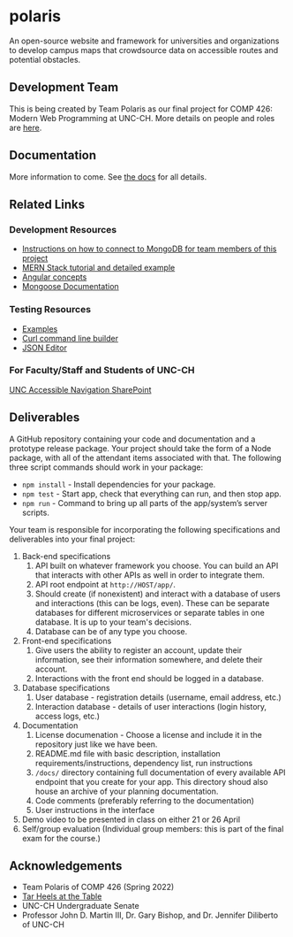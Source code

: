 # polaris

An open-source website and framework for universities and organizations to develop campus maps that crowdsource data on accessible routes and potential obstacles.

## Development Team
This is being created by Team Polaris as our final project for COMP 426: Modern Web Programming at UNC-CH.
More details on people and roles are [here](https://github.com/comp426-2022-spring/a99-polaris/blob/main/docs/team.md).

## Documentation
More information to come.
See [the docs](https://github.com/comp426-2022-spring/a99-polaris/tree/main/docs) for all details.

## Related Links

### Development Resources
- [Instructions on how to connect to MongoDB for team members of this project](https://github.com/comp426-2022-spring/a99-polaris/blob/main/api/README.md#how-to-connect-locally-to-mongodb)
- [MERN Stack tutorial and detailed example](https://www.positronx.io/build-angular-crud-application-with-nodejs-and-express-rest-api/)
- [Angular concepts](https://angular.io/guide/architecture)
- [Mongoose Documentation](https://mongoosejs.com/)

### Testing Resources
- [Examples](https://github.com/comp426-2022-spring/a99-polaris/blob/main/docs/planning/api-tests.txt)
- [Curl command line builder](https://tools.w3cub.com/curl-builder)
- [JSON Editor](https://jsoneditoronline.org/#)

### For Faculty/Staff and Students of UNC-CH
[UNC Accessible Navigation SharePoint](https://adminliveunc.sharepoint.com/sites/accessiblenavigation)

## Deliverables
A GitHub repository containing your code and documentation and a prototype release package. Your project should take the form of a Node package, with all of the attendant items associated with that. The following three script commands should work in your package:
- `npm install` - Install dependencies for your package.
- `npm test` - Start app, check that everything can run, and then stop app.
- `npm run` - Command to bring up all parts of the app/system’s server scripts.

Your team is responsible for incorporating the following specifications and deliverables into your final project:

1. Back-end specifications
	1. API built on whatever framework you choose. You can build an API that interacts with other APIs as well in order to integrate them.
	2. API root endpoint at `http://HOST/app/`.
	2. Should create (if nonexistent) and interact with a database of users and interactions (this can be logs, even). These can be separate databases for different microservices or separate tables in one database. It is up to your team's decisions.
	3. Database can be of any type you choose.
2. Front-end specifications
	1. Give users the ability to register an account, update their information, see their information somewhere, and delete their account.
	2. Interactions with the front end should be logged in a database. 
3. Database specifications
	1. User database - registration details (username, email address, etc.)
	2. Interaction database - details of user interactions (login history, access logs, etc.)
4. Documentation
	1. License documenation - Choose a license and include it in the repository just like we have been.
	1. README.md file with basic description, installation requirements/instructions, dependency list, run instructions
	3. `/docs/` directory containing full documentation of every available API endpoint that you create for your app. This directory shoud also house an archive of your planning documentation. 
	2. Code comments (preferably referring to the documentation)
	3. User instructions in the interface
5. Demo video to be presented in class on either 21 or 26 April
6. Self/group evaluation (Individual group members: this is part of the final exam for the course.)

## Acknowledgements
- Team Polaris of COMP 426 (Spring 2022)
- [Tar Heels at the Table](https://tarheels.live/tarheelsatthetable/)
- UNC-CH Undergraduate Senate
- Professor John D. Martin III, Dr. Gary Bishop, and Dr. Jennifer Diliberto of UNC-CH
